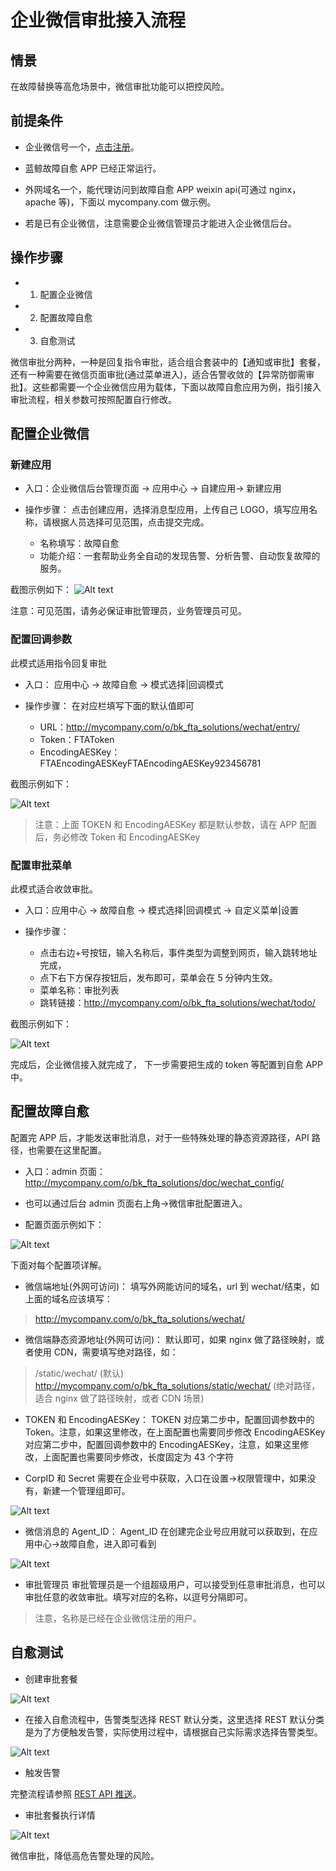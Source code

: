 # 企业微信审批接入流程

## 情景

在故障替换等高危场景中，微信审批功能可以把控风险。

## 前提条件

- 企业微信号一个，[点击注册](https://work.weixin.qq.com/wework_admin/register_wx?from=wxqy_register)。

- 蓝鲸故障自愈 APP 已经正常运行。

- 外网域名一个，能代理访问到故障自愈 APP weixin api(可通过 nginx，apache 等)，下面以 mycompany.com 做示例。

- 若是已有企业微信，注意需要企业微信管理员才能进入企业微信后台。

## 操作步骤

- 1. 配置企业微信

- 2. 配置故障自愈

- 3. 自愈测试

微信审批分两种，一种是回复指令审批，适合组合套装中的【通知或审批】套餐，还有一种需要在微信页面审批(通过菜单进入)，适合告警收敛的【异常防御需审批】。这些都需要一个企业微信应用为载体，下面以故障自愈应用为例，指引接入审批流程，相关参数可按照配置自行修改。

## 配置企业微信

### 新建应用

- 入口：企业微信后台管理页面 -> 应用中心 -> 自建应用-> 新建应用

- 操作步骤：
点击创建应用，选择消息型应用，上传自己 LOGO，填写应用名称，请根据人员选择可见范围，点击提交完成。
    - 名称填写：故障自愈
    - 功能介绍：一套帮助业务全自动的发现告警、分析告警、自动恢复故障的服务。

截图示例如下：
![Alt text](../assets/1494574167873.png)

注意：可见范围，请务必保证审批管理员，业务管理员可见。

### 配置回调参数

此模式适用指令回复审批

- 入口： 应用中心 -> 故障自愈 -> 模式选择|回调模式

- 操作步骤：
在对应栏填写下面的默认值即可
    - URL：http://mycompany.com/o/bk_fta_solutions/wechat/entry/
    - Token：FTAToken
    - EncodingAESKey：FTAEncodingAESKeyFTAEncodingAESKey923456781

截图示例如下：

![Alt text](../assets/1495508733324.png)

> 注意：上面 TOKEN 和 EncodingAESKey 都是默认参数，请在 APP 配置后，务必修改 Token 和 EncodingAESKey

### 配置审批菜单

此模式适合收敛审批。

- 入口：应用中心  ->  故障自愈  ->  模式选择|回调模式  ->  自定义菜单|设置

- 操作步骤：
    - 点击右边+号按钮，输入名称后，事件类型为调整到网页，输入跳转地址完成，
    - 点下右下方保存按钮后，发布即可，菜单会在 5 分钟内生效。
    - 菜单名称：审批列表
    - 跳转链接：http://mycompany.com/o/bk_fta_solutions/wechat/todo/

截图示例如下：

![Alt text](../assets/1495508805368.png)

完成后，企业微信接入就完成了， 下一步需要把生成的 token 等配置到自愈 APP 中。

## 配置故障自愈

配置完 APP 后，才能发送审批消息，对于一些特殊处理的静态资源路径，API 路径，也需要在这里配置。

- 入口：admin 页面：http://mycompany.com/o/bk_fta_solutions/doc/wechat_config/
- 也可以通过后台 admin 页面右上角->微信审批配置进入。

- 配置页面示例如下：

![Alt text](../assets/1495527861556.png)

下面对每个配置项详解。

- 微信端地址(外网可访问)：
填写外网能访问的域名，url 到 wechat/结束，如上面的域名应该填写：
> http://mycompany.com/o/bk_fta_solutions/wechat/

- 微信端静态资源地址(外网可访问)：
默认即可，如果 nginx 做了路径映射，或者使用 CDN，需要填写绝对路径，如：
> /static/wechat/ (默认)
> http://mycompany.com/o/bk_fta_solutions/static/wechat/ (绝对路径，适合 nginx 做了路径映射，或者 CDN 场景)

- TOKEN 和 EncodingAESKey：
TOKEN 对应第二步中，配置回调参数中的 Token。注意，如果这里修改，在上面配置也需要同步修改
EncodingAESKey 对应第二步中，配置回调参数中的 EncodingAESKey，注意，如果这里修改，上面配置也需要同步修改，长度固定为 43 个字符

- CorpID 和 Secret 需要在企业号中获取，入口在设置->权限管理中，如果没有，新建一个管理组即可。

![Alt text](../assets/1495527151654.png)

- 微信消息的 Agent_ID：
Agent_ID 在创建完企业号应用就可以获取到，在应用中心->故障自愈，进入即可看到

![Alt text](../assets/1495527228622.png)

- 审批管理员
审批管理员是一个组超级用户，可以接受到任意审批消息，也可以审批任意的收敛审批。填写对应的名称，以逗号分隔即可。

> 注意，名称是已经在企业微信注册的用户。

## 自愈测试

- 创建审批套餐

![Alt text](../assets/20181211121143.png)

- 在接入自愈流程中，告警类型选择 REST 默认分类，这里选择 REST 默认分类是为了方便触发告警，实际使用过程中，请根据自己实际需求选择告警类型。

![Alt text](../assets/20181211123915.png)

- 触发告警

完整流程请参照 [REST API 推送](../Getting_Started/REST_API_PUSH_Alarm_processing_automation.md)。

- 审批套餐执行详情

![Alt text](../assets/201812112115.png)

微信审批，降低高危告警处理的风险。

